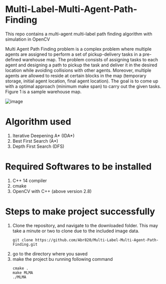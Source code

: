 # Multi-Label-Multi-Agent-Path-Finding
This repo contains a multi-agent multi-label path finding algorithm with simulation in OpenCV

Multi Agent Path Finding problem is a complex problem where multiple agents are assigned to perform a set of pickup-delivery tasks in a pre-defined warehouse map. The problem consists of assigning tasks to each agent and designing a path to pickup the task and deliver it in the desired location while avoiding collisions with other agents. Moreover, multiple agents are allowed to reside at certain blocks in the map (temporary storage, initial agent location, final agent location). The goal is to come up with a optimal approach (minimum make span) to carry out the given tasks. Figure 1 is a sample warehouse map.


![image](https://user-images.githubusercontent.com/48293666/112762331-bc71f100-901c-11eb-9853-a82b8e873dec.png)

# Algorithm used
1. Iterative Deepening A* (IDA*)
2. Best First Search (A*)
3. Depth First Search (DFS)       

# Required Softwares to be installed
1. C++ 14 compiler
2. cmake
3. OpenCV with C++ (above version 2.8)

# Steps to make project successfully

1. Clone the repository, and navigate to the downloaded folder. This may take a minute or two to clone due to the included image data.
	```
	git clone https://github.com/Abr820/Multi-Label-Multi-Agent-Path-Finding.git
	```
2. go to the directory where you saved
3. make the project bu running following command
    ```
    cmake .
    make MLMA
    ./MLMA
    ```
    
    
    
